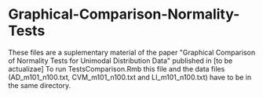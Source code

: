 # Graphical-Comparison-Normality-Tests
These files are a suplementary material of the paper "Graphical Comparison of Normality Tests for Unimodal Distribution Data"  published in [to be actualizae]
To run TestsComparison.Rmb this file and the data files (AD_m101_n100.txt, CVM_m101_n100.txt and LI_m101_n100.txt) have to be in the same directory.
